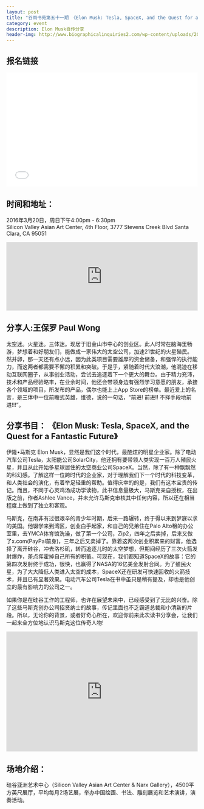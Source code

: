 ```yaml
---
layout: post
title: "谷雨书苑第五十一期 《Elon Musk: Tesla, SpaceX, and the Quest for a Fantastic Future》by Paul Wong"
category: event
description: Elon Musk自传分享
header-img: http://www.biographicalinquiries2.com/wp-content/uploads/2015/04/ELON-COVER-BOOK-LARGE.jpg
---
```


## 报名链接
<div style="width:100%; text-align:left;" ><iframe  src="//eventbrite.com/tickets-external?eid=23199187394&ref=etckt" frameborder="0" height="300" width="100%" vspace="0" hspace="0" marginheight="5" marginwidth="5" scrolling="auto" allowtransparency="true"></iframe></div>

## 时间和地址：

2016年3月20日，周日下午4:00pm - 6:30pm  
Silicon Valley Asian Art Center, 4th Floor, 3777 Stevens Creek Blvd Santa Clara, CA 95051

<iframe width="100%" height="180" frameborder="0" style="border:0"
src="https://www.google.com/maps/embed/v1/place?q=3777%20Stevens%20Creek%20Blvd%20Santa%20Clara%2C%20CA%2095054&key=AIzaSyBU8Fpde0IWAvSPYuvrpcjOHm_8scuCusk" allowfullscreen></iframe>

## 分享人:王保罗 Paul Wong 
太空迷。火星迷。三体迷。现居于旧金山市中心的创业区。此人时常在脑海里畅游，梦想着和好朋友们，能做成一家伟大的太空公司，加速21世纪的火星殖民。然并卵，那一天还有点小远，因为此类项目需要雄厚的资金储备，和强悍的执行能力，而这两者都需要不懈的积累和突破。于是乎，紧随着时代大浪潮，他混迹在移动互联网圈子，从事创业活动，尝试去追逐着下一个更大的舞台。由于精力充沛，技术和产品经验略丰，在业余时间，他还会带领身边有强烈学习意愿的朋友，承接各个领域的项目，所发布的产品，偶尔也能上上App Store的榜单。最近爱上的名言，是三体中一位前瞻式英雄，维德，说的一句话，“前进! 前进!! 不择手段地前进!!!”。

## 分享书目： 《Elon Musk: Tesla, SpaceX, and the Quest for a Fantastic Future》 
伊隆•马斯克 Elon Musk，显然是我们这个时代，最酷炫的明星企业家。除了电动汽车公司Tesla，太阳能公司SolarCity，他还拥有要带领人类实现一百万人殖民火星，并且从此开始多星球居住的太空商业公司SpaceX。当然，除了有一种飘飘然的科幻感。了解这样一位跨时代的企业家，对于理解我们下一个时代的科技变革，和人类社会的演化，有着举足轻重的帮助。值得庆幸的的是，我们有这本宝贵的传记。而且，不同于心灵鸡汤成功学读物，此书信息量极大，马斯克亲自授权，在出版之前，作者Ashlee Vance，并未允许马斯克审核其中任何内容，所以还在相当程度上做到了独立和客观。

马斯克，在南非有过很艰辛的青少年时期，后来一路辗转，终于得以来到梦寐以求的美国。他辍学来到湾区，创业白手起家，和自己的兄弟住在Palo Alto租的办公室里，去YMCA体育馆洗澡，做了第一个公司，Zip2，四年之后卖掉，后来又做了x.com(PayPal前身)，三年之后又卖掉了。靠着这两次创业积累来的财富，他选择了离开硅谷，冲去洛杉矶，转而追逐儿时的太空梦想，但期间经历了三次火箭发射爆炸，差点挥霍掉自己所有的积蓄。可现在，我们都知道SpaceX的故事：它的第四次发射终于成功，很快，也赢得了NASA的16亿美金发射合同。为了殖民火星，为了大大降低人类进入太空的成本，SpaceX还在研发可快速回收的火箭技术，并且已有显著效果。电动汽车公司Tesla在书中虽只是稍有提及，却也是他创立的最有影响力的公司之一。

如果你是在硅谷工作的工程师，也许在展望未来中，已经感受到了无比的兴奋。除了这些马斯克创办公司招贤纳士的故事，传记里面也不乏霸道总裁和小清新的片段。所以，无论你的背景，或者好奇心所在，欢迎你前来此次读书分享会，让我们一起来全方位地认识马斯克这位传奇人物! 



<iframe width="100%" height="315" src="https://www.youtube.com/embed/gV6hP9wpMW8" frameborder="0" allowfullscreen></iframe>

## 场地介绍：
硅谷亚洲艺术中心（Silicon Valley Asian Art Center & Narx Gallery），4500平方英尺展厅，平均每月2场艺展，举办中国绘画、书法、雕刻展览和艺术演讲，演奏活动。
 
